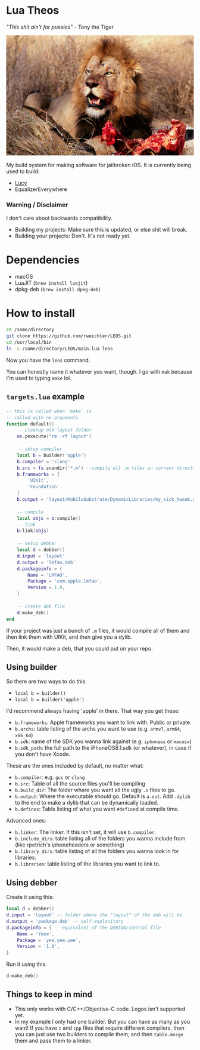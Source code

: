 # Lua Theos

*"This shit ain't for pussies"* - Tony the Tiger

![](leos.png)

My build system for making software for jailbroken iOS. It is currently being used to build:

* [Lucy](http://github.com/rweichler/lucy)
* EqualizerEverywhere

### Warning / Disclaimer

I don't care about backwards compatibility.

* Building my projects: Make sure this is updated, or else shit will break.
* Building your projects: Don't. It's not ready yet.

# Dependencies

* macOS
* LuaJIT (`brew install luajit`)
* dpkg-deb (`brew install dpkg-deb`)

# How to install

```bash
cd /some/directory
git clone https://github.com/rweichler/LEOS.git
cd /usr/local/bin
ln -s /some/directory/LEOS/main.lua leos
```

Now you have the `leos` command.

You can honestly name it whatever you want, though. I go with `mak` because I'm used to typing `make` lol.

## `targets.lua` example

```lua
-- this is called when `make` is
-- called with no arguments
function default()
    -- cleanup old layout folder
    os.pexecute("rm -rf layout")

    -- setup compiler
    local b = builder('apple')
    b.compiler = 'clang'
    b.src = fs.scandir('*.m') --compile all .m files in current directory
    b.frameworks = {
        'UIKit',
        'Foundation'
    }
    b.output = 'layout/MobileSubstrate/DynamicLibraries/my_sick_tweak.dylib'

    -- compile
    local objs = b:compile()
    -- link
    b:link(objs)

    -- setup debber
    local d = debber()
    d.input = 'layout'
    d.output = 'lmfao.deb'
    d.packageinfo = {
        Name = 'LMFAO',
        Package = 'com.apple.lmfao',
        Version = 1.0,
    }

    -- create deb file
    d:make_deb()
end
```

If your project was just a bunch of `.m` files, it would compile all of them and then link them with UIKit, and then give you a dylib.

Then, it would make a deb, that you could put on your repo.

## Using builder

So there are two ways to do this.

* `local b = builder()`
* `local b = builder('apple')`

I'd recommend always having 'apple' in there. That way you get these:

* `b.frameworks`: Apple frameworks you want to link with. Public or private.
* `b.archs`: table listing of the archs you want to use (e.g. `armv7`, `arm64`, `x86_64`)
* `b.sdk`: name of the SDK you wanna link against (e.g. `iphoneos` or `macosx`)
* `b.sdk_path`: the full path to the iPhoneOS8.1.sdk (or whatever), in case if you don't have Xcode.


These are the ones included by default, no matter what:

* `b.compiler`: e.g. `gcc` or `clang`
* `b.src`: Table of all the source files you'll be compiling
* `b.build_dir`: The folder where you want all the ugly `.o` files to go.
* `b.output`: Where the executable should go. Default is `a.out`. Add `.dylib` to the end to make a dylib that can be dynamically loaded.
* `b.defines`: Table listing of what you want `#define`d at compile time.

Advanced ones: 

* `b.linker`: The linker. If this isn't set, it will use `b.compiler`.
* `b.include_dirs`: table listing all of the folders you wanna include from (like rpetrich's iphoneheaders or something)
* `b.library_dirs`: table listing of all the folders you wanna look in for libraries.
* `b.libraries`: table listing of the libraries you want to link to.

## Using debber

Create it using this:

```lua
local d = debber()
d.input = 'layout' -- folder where the "layout" of the deb will be
d.output = 'package.deb' -- self-explanitory
d.packageinfo = { -- equivalent of the DEBIAN/control file
    Name = 'Yeee',
    Package = 'yee.yee.yee',
    Version = '1.0',
}
```

Run it using this:

```lua
d:make_deb()
```


## Things to keep in mind

* This only works with C/C++/Objective-C code. Logos isn't supported yet.
* In my example I only had one builder. But you can have as many as you want! If you have `c` and `cpp` files that require different compilers, then you can just use two builders to compile them, and then `table.merge` them and pass them to a linker.
